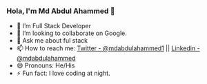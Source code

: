 ### Hola, I'm Md Abdul Ahammed 👋

- 🔭 I’m Full Stack Developer
- 👯 I’m looking to collaborate on Google.
- 💬 Ask me about ful stack
- 📫 How to reach me: [Twitter - @mdabdulahammed1](https://twitter.com/mdabdulahammed1) || [Linkedin - @mdabdulahammed](https://www.linkedin.com/in/mdabdulahammed/)
- 😄 Pronouns: He/His
- ⚡ Fun fact: I love coding at night.
